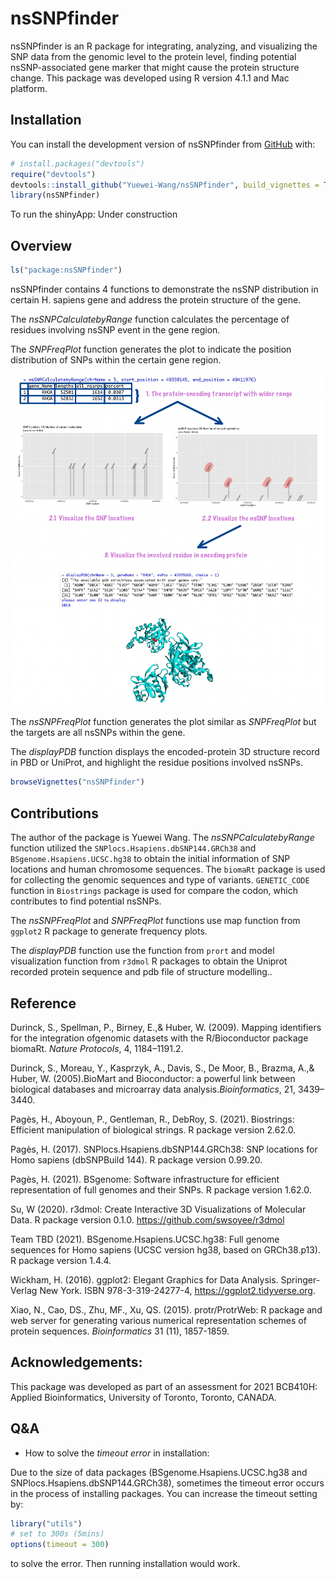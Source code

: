 
<!-- README.md is generated from README.Rmd. Please edit that file -->

# nsSNPfinder

<!-- badges: start -->
<!-- badges: end -->

nsSNPfinder is an R package for integrating, analyzing, and visualizing
the SNP data from the genomic level to the protein level, finding
potential nsSNP-associated gene marker that might cause the protein
structure change. This package was developed using R version 4.1.1 and
Mac platform.

## Installation

You can install the development version of nsSNPfinder from
[GitHub](https://github.com/) with:

``` r
# install.packages("devtools")
require("devtools")
devtools::install_github("Yuewei-Wang/nsSNPfinder", build_vignettes = TRUE)
library(nsSNPfinder)
```

To run the shinyApp: Under construction

## Overview

``` r
ls("package:nsSNPfinder")
```

nsSNPfinder contains 4 functions to demonstrate the nsSNP distribution
in certain H. sapiens gene and address the protein structure of the
gene.

The *nsSNPCalculatebyRange* function calculates the percentage of
residues involving nsSNP event in the gene region.

The *SNPFreqPlot* function generates the plot to indicate the position
distribution of SNPs within the certain gene region.

![](./inst/extdata/overview.png)

The *nsSNPFreqPlot* function generates the plot similar as *SNPFreqPlot*
but the targets are all nsSNPs within the gene.

The *displayPDB* function displays the encoded-protein 3D structure
record in PBD or UniProt, and highlight the residue positions involved
nsSNPs.

``` r
browseVignettes("nsSNPfinder")
```

## Contributions

The author of the package is Yuewei Wang. The *nsSNPCalculatebyRange*
function utilized the `SNPlocs.Hsapiens.dbSNP144.GRCh38` and
`BSgenome.Hsapiens.UCSC.hg38` to obtain the initial information of SNP
locations and human chromosome sequences. The `biomaRt` package is used
for collecting the genomic sequences and type of variants.
`GENETIC_CODE` function in `Biostrings` package is used for compare the
codon, which contributes to find potential nsSNPs.

The *nsSNPFreqPlot* and *SNPFreqPlot* functions use map function from
`ggplot2` R package to generate frequency plots.

The *displayPDB* function use the function from `prort` and model
visualization function from `r3dmol` R packages to obtain the Uniprot
recorded protein sequence and pdb file of structure modelling..

## Reference

Durinck, S., Spellman, P., Birney, E.,& Huber, W. (2009). Mapping
identifiers for the integration ofgenomic datasets with the
R/Bioconductor package biomaRt. *Nature Protocols*, 4, 1184–1191.2.

Durinck, S., Moreau, Y., Kasprzyk, A., Davis, S., De Moor, B., Brazma,
A.,& Huber, W. (2005).BioMart and Bioconductor: a powerful link between
biological databases and microarray data analysis.*Bioinformatics*, 21,
3439–3440.

Pagès, H., Aboyoun, P., Gentleman, R., DebRoy, S. (2021). Biostrings:
Efficient manipulation of biological strings. R package version 2.62.0.

Pagès, H. (2017). SNPlocs.Hsapiens.dbSNP144.GRCh38: SNP locations for
Homo sapiens (dbSNPBuild 144). R package version 0.99.20.

Pagès, H. (2021). BSgenome: Software infrastructure for efficient
representation of full genomes and their SNPs. R package version 1.62.0.

Su, W (2020). r3dmol: Create Interactive 3D Visualizations of Molecular
Data. R package version 0.1.0. <https://github.com/swsoyee/r3dmol>

Team TBD (2021). BSgenome.Hsapiens.UCSC.hg38: Full genome sequences for
Homo sapiens (UCSC version hg38, based on GRCh38.p13). R package version
1.4.4.

Wickham, H. (2016). ggplot2: Elegant Graphics for Data Analysis.
Springer-Verlag New York. ISBN 978-3-319-24277-4,
<https://ggplot2.tidyverse.org>.

Xiao, N., Cao, DS., Zhu, MF., Xu, QS. (2015). protr/ProtrWeb: R package
and web server for generating various numerical representation schemes
of protein sequences. *Bioinformatics* 31 (11), 1857-1859.

## Acknowledgements:

This package was developed as part of an assessment for 2021 BCB410H:
Applied Bioinformatics, University of Toronto, Toronto, CANADA.

## Q&A

-   How to solve the *timeout error* in installation:

Due to the size of data packages (BSgenome.Hsapiens.UCSC.hg38 and
SNPlocs.Hsapiens.dbSNP144.GRCh38), sometimes the timeout error occurs in
the process of installing packages. You can increase the timeout setting
by:

``` r
library("utils")
# set to 300s (5mins)
options(timeout = 300)
```

to solve the error. Then running installation would work.
